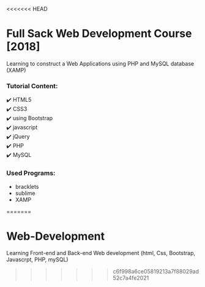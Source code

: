 <<<<<<< HEAD
# Full Sack Web Development Course [2018]
Learning to construct a Web Applications using PHP and MySQL database (XAMP)


### Tutorial Content:

:heavy_check_mark:  HTML5 <br>
:heavy_check_mark:  CSS3 <br>
:heavy_check_mark:  using Bootstrap <br>
:heavy_check_mark:  javascript <br>
:heavy_check_mark:  jQuery <br>
:heavy_check_mark:  PHP <br>
:heavy_check_mark:  MySQL <br>

### Used Programs:         
* bracklets
* sublime
* XAMP
  
=======
# Web-Development
Learning Front-end and Back-end Web development (html, Css, Bootstrap, Javascrpt, PHP, mySQL) 
>>>>>>> c6f998a6ce05819213a7f88029ad52c7a4fe2021
